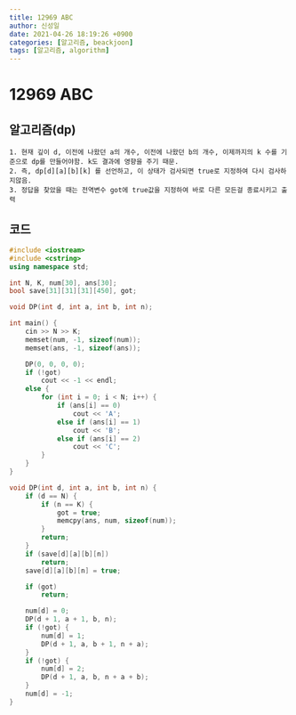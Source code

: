 ```yaml
---
title: 12969 ABC
author: 신성일
date: 2021-04-26 18:19:26 +0900
categories: [알고리즘, beackjoon]
tags: [알고리즘, algorithm]
---
```


# 12969 ABC

## 알고리즘(dp)

    1. 현재 깊이 d, 이전에 나왔던 a의 개수, 이전에 나왔던 b의 개수, 이제까지의 k 수를 기준으로 dp를 만들어야함. k도 결과에 영향을 주기 때문.
    2. 즉, dp[d][a][b][k] 를 선언하고, 이 상태가 검사되면 true로 지정하여 다시 검사하지않음.
    3. 정답을 찾았을 때는 전역변수 got에 true값을 지정하여 바로 다른 모든걸 종료시키고 출력

## 코드

```cpp
#include <iostream>
#include <cstring>
using namespace std;

int N, K, num[30], ans[30];
bool save[31][31][31][450], got;

void DP(int d, int a, int b, int n);

int main() {
	cin >> N >> K;
	memset(num, -1, sizeof(num));
	memset(ans, -1, sizeof(ans));

	DP(0, 0, 0, 0);
	if (!got)
		cout << -1 << endl;
	else {
		for (int i = 0; i < N; i++) {
			if (ans[i] == 0)
				cout << 'A';
			else if (ans[i] == 1)
				cout << 'B';
			else if (ans[i] == 2)
				cout << 'C';
		}
	}
}

void DP(int d, int a, int b, int n) {
	if (d == N) {
		if (n == K) {
			got = true;
			memcpy(ans, num, sizeof(num));
		}
		return;
	}
	if (save[d][a][b][n])
		return;
	save[d][a][b][n] = true;

	if (got)
		return;

	num[d] = 0;
	DP(d + 1, a + 1, b, n);
	if (!got) {
		num[d] = 1;
		DP(d + 1, a, b + 1, n + a);
	}
	if (!got) {
		num[d] = 2;
		DP(d + 1, a, b, n + a + b);
	}
	num[d] = -1;
}
```

